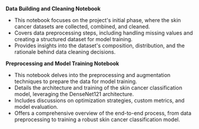 **Data Building and Cleaning Notebook**
* This notebook focuses on the project's initial phase, where the skin cancer datasets are collected, combined, and cleaned.
* Covers data preprocessing steps, including handling missing values  and creating a structured dataset for model training.
* Provides insights into the dataset's composition, distribution, and the rationale behind data cleaning decisions.

**Preprocessing and Model Training Notebook**
* This notebook delves into the preprocessing and augmentation techniques to prepare the data for model training.
* Details the architecture and training of the skin cancer classification model, leveraging the DenseNet121 architecture.
* Includes discussions on optimization strategies, custom metrics, and model evaluation.
* Offers a comprehensive overview of the end-to-end process, from data preprocessing to training a robust skin cancer classification model.
